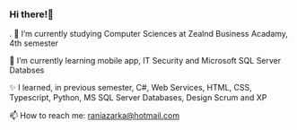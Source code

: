 ### Hi there!👋  
.
 🔭 I’m currently studying Computer Sciences at Zealnd Business Acadamy, 4th semester
 
 🌱 I’m currently learning mobile app, IT Security and Microsoft SQL Server Databses
 
 ✨ I learned, in previous semester, C#, Web Services, HTML, CSS, Typescript, Python, MS SQL Server Databases, Design Scrum and XP
 
 📫 How to reach me: raniazarka@hotmail.com
 
<!--
**RaniaZarka/RaniaZarka** is a ✨ _special_ ✨ repository because its `README.md` (this file) appears on your GitHub profile.

Here are some ideas to get you started:

- 🔭 I’m currently studying Computer Sciences at Zealnd Business Acadamy, 4th semester
- 🌱 I’m currently learning mobile app, IT security and databses 
- ✨ I learned, in previous semester, C#, web services, HTML, CSS, Typescript, Python, databse, design
- 👯 I’m looking to collaborate on ...
- 🤔 I’m looking for help with ...
- 💬 Ask me about ...
- 📫 How to reach me: raniazarka@hotmail.com
- 😄 Pronouns: ...
- ⚡ Fun fact: ...
-->

